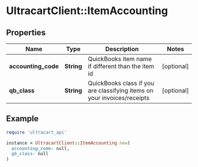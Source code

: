 # UltracartClient::ItemAccounting

## Properties

| Name | Type | Description | Notes |
| ---- | ---- | ----------- | ----- |
| **accounting_code** | **String** | QuickBooks item name if different than the item id | [optional] |
| **qb_class** | **String** | QuickBooks class if you are classifying items on your invoices/receipts | [optional] |

## Example

```ruby
require 'ultracart_api'

instance = UltracartClient::ItemAccounting.new(
  accounting_code: null,
  qb_class: null
)
```

